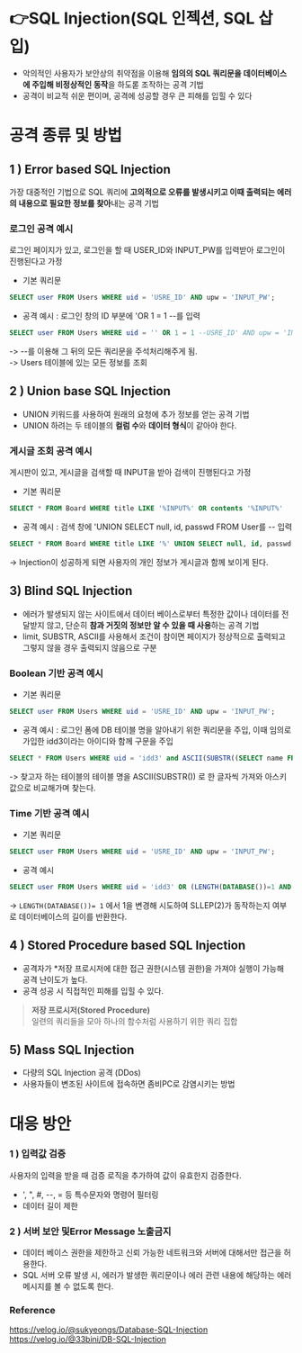 # 👉SQL Injection(SQL 인젝션, SQL 삽입)
- 악의적인 사용자가 보안상의 취약점을 이용해 **임의의 SQL 쿼리문을 데이터베이스에 주입해 비정상적인 동작**을 하도롣 조작하는 공격 기법
- 공격이 비교적 쉬운 편이며, 공격에 성공할 경우 큰 피해를 입힐 수 있다

# 공격 종류 및 방법
## 1 ) Error based SQL Injection
가장 대중적인 기법으로 SQL 쿼리에 **고의적으로 오류를 발생시키고 이때 출력되는 에러의 내용으로 필요한 정보를 찾아**내는 공격 기법

### 로그인 공격 예시
로그인 페이지가 있고, 로그인을 할 때 USER_ID와 INPUT_PW를 입력받아 로그인이 진행된다고 가정

- 기본 쿼리문
```sql
SELECT user FROM Users WHERE uid = 'USRE_ID' AND upw = 'INPUT_PW';
```
- 공격 예시 : 로그인 창의 ID 부분에 'OR 1 = 1 --를 입력
```sql
SELECT user FROM Users WHERE uid = '' OR 1 = 1 --USRE_ID' AND upw = 'INPUT_PW';
```
-> --를 이용해 그 뒤의 모든 쿼리문을 주석처리해주게 됨.<br>
-> Users 테이블에 있는 모든 정보를 조회


## 2 ) Union base SQL Injection
- UNION 키워드를 사용하여 원래의 요청에 추가 정보를 얻는 공격 기법
- UNION 하려는 두 테이블의 **컬럼 수**와 **데이터 형식**이 같아야 한다.

### 게시글 조회 공격 예시
게시판이 있고, 게시글을 검색할 때 INPUT을 받아 검색이 진행된다고 가정

- 기본 쿼리문
```sql
SELECT * FROM Board WHERE title LIKE '%INPUT%' OR contents '%INPUT%'
```
- 공격 예시 : 검색 창에 'UNION SELECT null, id, passwd FROM User를 -- 입력
```sql
SELECT * FROM Board WHERE title LIKE '%' UNION SELECT null, id, passwd FROM Users --%' OR contents '%INPUT%'
```

-> Injection이 성공하게 되면 사용자의 개인 정보가 게시글과 함께 보이게 된다.


## 3) Blind SQL Injection
- 에러가 발생되지 않는 사이트에서 데이터 베이스로부터 특정한 값이나 데이터를 전달받지 않고, 단순히 **참과 거짓의 정보만 알 수 있을 때 사용**하는 공격 기법 
- limit, SUBSTR, ASCII를 사용해서 조건이 참이면 페이지가 정상적으로 출력되고 그렇지 않을 경우 출력되지 않음으로 구분

### Boolean 기반 공격 예시
- 기본 쿼리문
```sql
SELECT user FROM Users WHERE uid = 'USRE_ID' AND upw = 'INPUT_PW';
```
- 공격 예시 : 로그인 폼에 DB 테이블 명을 알아내기 위한 쿼리문을 주입, 이때 임의로 가입한 idd3이라는 아이디와 함께 구문을 주입
```sql
SELECT * FROM Users WHERE uid = 'idd3' and ASCII(SUBSTR((SELECT name FROM information_schema.tables WHERE table_type='base table' limit 0,1),1,1)) > 100 -- USRE_ID' AND upw = 'INPUT_PW';
```
-> 찾고자 하는 테이블의 테이블 명을 ASCII(SUBSTR()) 로 한 글자씩 가져와 아스키값으로 비교해가며 찾는다.


### Time 기반 공격 예시
- 기본 쿼리문
```sql
SELECT user FROM Users WHERE uid = 'USRE_ID' AND upw = 'INPUT_PW';
```
- 공격 예시
```sql
SELECT user FROM Users WHERE uid = 'idd3' OR (LENGTH(DATABASE())=1 AND SLEEP(2)) -- USRE_ID' AND upw = 'INPUT_PW';
```
-> `LENGTH(DATABASE())= 1` 에서 1을 변경해 시도하여 SLLEP(2)가 동작하는지 여부로 데이터베이스의 길이를 반환한다.



## 4 ) Stored Procedure based SQL Injection
- 공격자가 *저장 프로시저에 대한 접근 권한(시스템 권한)을 가져야 실행이 가능해 공격 난이도가 높다. 
- 공격 성공 시 직접적인 피해를 입힐 수 있다.
  
> **저장 프로시저(Stored Procedure)** <br>
> 일련의 쿼리들을 모아 하나의 함수처럼 사용하기 위한 쿼리 집합


## 5) Mass SQL Injection
- 다량의 SQL Injection 공격 (DDos)
- 사용자들이 변조된 사이트에 접속하면 좀비PC로 감염시키는 방법


# 대응 방안
### 1 ) 입력값 검증
사용자의 입력을 받을 때 검증 로직을 추가하여 값이 유효한지 검증한다.

- ', ", #, --, = 등 특수문자와 명령어 필터링
- 데이터 길이 제한

### 2 ) 서버 보안 및Error Message 노출금지
- 데이터 베이스 권한을 제한하고 신뢰 가능한 네트워크와 서버에 대해서만 접근을 허용한다.
- SQL 서버 오류 발생 시, 에러가 발생한 쿼리문이나 에러 관련 내용에 해당하는 에러 메시지를 볼 수 없도록 한다.

### Reference
https://velog.io/@sukyeongs/Database-SQL-Injection
https://velog.io/@33bini/DB-SQL-Injection
